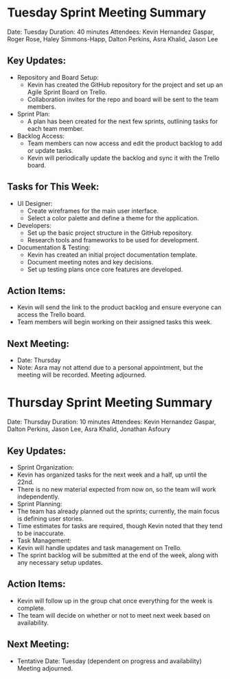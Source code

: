 # Tuesday Sprint Meeting Summary
Date: Tuesday
Duration: 40 minutes
Attendees: Kevin Hernandez Gaspar, Roger Rose, Haley Simmons-Happ, Dalton Perkins, Asra Khalid, Jason Lee

## Key Updates:
- Repository and Board Setup:
  - Kevin has created the GitHub repository for the project and set up an Agile Sprint Board on Trello.
  - Collaboration invites for the repo and board will be sent to the team members.
- Sprint Plan:
  - A plan has been created for the next few sprints, outlining tasks for each team member.
- Backlog Access:
  - Team members can now access and edit the product backlog to add or update tasks.
  - Kevin will periodically update the backlog and sync it with the Trello board.
## Tasks for This Week:
- UI Designer:
  - Create wireframes for the main user interface.
  - Select a color palette and define a theme for the application.
- Developers:
  - Set up the basic project structure in the GitHub repository.
  - Research tools and frameworks to be used for development.
- Documentation & Testing:
  - Kevin has created an initial project documentation template.
  - Document meeting notes and key decisions.
  - Set up testing plans once core features are developed.
## Action Items:
- Kevin will send the link to the product backlog and ensure everyone can access the Trello board.
- Team members will begin working on their assigned tasks this week.
## Next Meeting:
- Date: Thursday
- Note: Asra may not attend due to a personal appointment, but the meeting will be recorded.
Meeting adjourned.

# Thursday Sprint Meeting Summary
Date: Thursday
Duration: 10 minutes
Attendees: Kevin Hernandez Gaspar, Dalton Perkins, Jason Lee, Asra Khalid, Jonathan Asfoury

## Key Updates:
- Sprint Organization:
 - Kevin has organized tasks for the next week and a half, up until the 22nd.
 - There is no new material expected from now on, so the team will work independently.
- Sprint Planning:
 - The team has already planned out the sprints; currently, the main focus is defining user stories.
 - Time estimates for tasks are required, though Kevin noted that they tend to be inaccurate.
- Task Management:
 - Kevin will handle updates and task management on Trello.
 - The sprint backlog will be submitted at the end of the week, along with any necessary setup updates.
## Action Items:
- Kevin will follow up in the group chat once everything for the week is complete.
- The team will decide on whether or not to meet next week based on availability.
## Next Meeting:
- Tentative Date: Tuesday (dependent on progress and availability)
Meeting adjourned.
